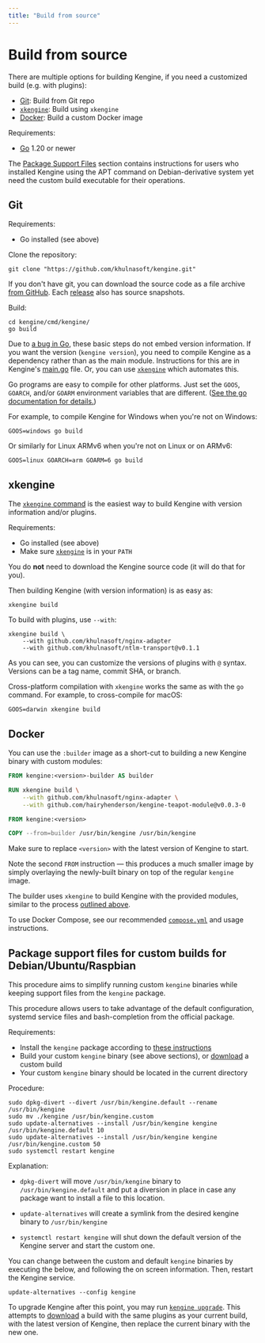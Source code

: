 ```yaml
---
title: "Build from source"
---
```


# Build from source

There are multiple options for building Kengine, if you need a customized build (e.g. with plugins):

-   [Git](#git): Build from Git repo
-   [`xkengine`](#xkengine): Build using `xkengine`
-   [Docker](#docker): Build a custom Docker image

Requirements:

-   [Go](https://golang.org/doc/install) 1.20 or newer

The [Package Support Files](#package-support-files-for-custom-builds-for-debianubunturaspbian) section contains instructions for users who installed Kengine using the APT command on Debian-derivative system yet need the custom build executable for their operations.

## Git

Requirements:

-   Go installed (see above)

Clone the repository:

<pre><code class="cmd bash">git clone "https://github.com/khulnasoft/kengine.git"</code></pre>

If you don't have git, you can download the source code as a file archive [from GitHub](https://github.com/khulnasoft/kengine). Each [release](https://github.com/khulnasoft/kengine/releases) also has source snapshots.

Build:

<pre><code class="cmd"><span class="bash">cd kengine/cmd/kengine/</span>
<span class="bash">go build</span></code></pre>

<aside class="tip">

Due to [a bug in Go](https://github.com/golang/go/issues/29228), these basic steps do not embed version information. If you want the version (`kengine version`), you need to compile Kengine as a dependency rather than as the main module. Instructions for this are in Kengine's [main.go](https://github.com/khulnasoft/kengine/blob/master/cmd/kengine/main.go) file. Or, you can use [`xkengine`](#xkengine) which automates this.

</aside>

Go programs are easy to compile for other platforms. Just set the `GOOS`, `GOARCH`, and/or `GOARM` environment variables that are different. ([See the go documentation for details.](https://golang.org/doc/install/source#environment))

For example, to compile Kengine for Windows when you're not on Windows:

<pre><code class="cmd bash">GOOS=windows go build</code></pre>

Or similarly for Linux ARMv6 when you're not on Linux or on ARMv6:

<pre><code class="cmd bash">GOOS=linux GOARCH=arm GOARM=6 go build</code></pre>

## xkengine

The [`xkengine` command](https://github.com/khulnasoft/xkengine) is the easiest way to build Kengine with version information and/or plugins.

Requirements:

-   Go installed (see above)
-   Make sure [`xkengine`](https://github.com/khulnasoft/xkengine/releases) is in your `PATH`

You do **not** need to download the Kengine source code (it will do that for you).

Then building Kengine (with version information) is as easy as:

<pre><code class="cmd bash">xkengine build</code></pre>

To build with plugins, use `--with`:

<pre><code class="cmd bash">xkengine build \
    --with github.com/khulnasoft/nginx-adapter
	--with github.com/khulnasoft/ntlm-transport@v0.1.1</code></pre>

As you can see, you can customize the versions of plugins with `@` syntax. Versions can be a tag name, commit SHA, or branch.

Cross-platform compilation with `xkengine` works the same as with the `go` command. For example, to cross-compile for macOS:

<pre><code class="cmd bash">GOOS=darwin xkengine build</code></pre>

## Docker

You can use the `:builder` image as a short-cut to building a new Kengine binary with custom modules:

```Dockerfile
FROM kengine:<version>-builder AS builder

RUN xkengine build \
    --with github.com/khulnasoft/nginx-adapter \
    --with github.com/hairyhenderson/kengine-teapot-module@v0.0.3-0

FROM kengine:<version>

COPY --from=builder /usr/bin/kengine /usr/bin/kengine
```

Make sure to replace `<version>` with the latest version of Kengine to start.

Note the second `FROM` instruction — this produces a much smaller image by simply overlaying the newly-built binary on top of the regular `kengine` image.

The builder uses `xkengine` to build Kengine with the provided modules, similar to the process [outlined above](#xkengine).

To use Docker Compose, see our recommended [`compose.yml`](/docs/running#docker-compose) and usage instructions.

## Package support files for custom builds for Debian/Ubuntu/Raspbian

This procedure aims to simplify running custom `kengine` binaries while keeping support files from the `kengine` package.

This procedure allows users to take advantage of the default configuration, systemd service files and bash-completion from the official package.

Requirements:

-   Install the `kengine` package according to [these instructions](/docs/install#debian-ubuntu-raspbian)
-   Build your custom `kengine` binary (see above sections), or [download](/download) a custom build
-   Your custom `kengine` binary should be located in the current directory

Procedure:

<pre><code class="cmd"><span class="bash">sudo dpkg-divert --divert /usr/bin/kengine.default --rename /usr/bin/kengine</span>
<span class="bash">sudo mv ./kengine /usr/bin/kengine.custom</span>
<span class="bash">sudo update-alternatives --install /usr/bin/kengine kengine /usr/bin/kengine.default 10</span>
<span class="bash">sudo update-alternatives --install /usr/bin/kengine kengine /usr/bin/kengine.custom 50</span>
<span class="bash">sudo systemctl restart kengine</span>
</code></pre>

Explanation:

-   `dpkg-divert` will move `/usr/bin/kengine` binary to `/usr/bin/kengine.default` and put a diversion in place in case any package want to install a file to this location.

-   `update-alternatives` will create a symlink from the desired kengine binary to `/usr/bin/kengine`

-   `systemctl restart kengine` will shut down the default version of the Kengine server and start the custom one.

You can change between the custom and default `kengine` binaries by executing the below, and following the on screen information. Then, restart the Kengine service.

<pre><code class="cmd bash">update-alternatives --config kengine</code></pre>

To upgrade Kengine after this point, you may run [`kengine upgrade`](/docs/command-line#kengine-upgrade). This attempts to [download](/download) a build with the same plugins as your current build, with the latest version of Kengine, then replace the current binary with the new one.
